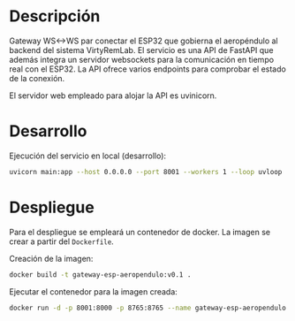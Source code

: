 # Descripción

Gateway WS<->WS par conectar el ESP32 que gobierna el aeropéndulo al backend del sistema VirtyRemLab. El servicio es una API de FastAPI que además integra un servidor websockets para la comunicación en tiempo real con el ESP32. La API ofrece varios endpoints para comprobar el estado de la conexión. 

El servidor web empleado para alojar la API es uvinicorn. 

# Desarrollo
Ejecución del servicio en local (desarrollo):
```bash
uvicorn main:app --host 0.0.0.0 --port 8001 --workers 1 --loop uvloop
```

# Despliegue
Para el despliegue se empleará un contenedor de docker. La imagen se crear a partir del ```Dockerfile```.

Creación de la imagen:

```bash
docker build -t gateway-esp-aeropendulo:v0.1 .
```

Ejecutar el contenedor para la imagen creada:
```bash 
docker run -d -p 8001:8000 -p 8765:8765 --name gateway-esp-aeropendulo gateway-esp-aeropendulo:v0.1
```